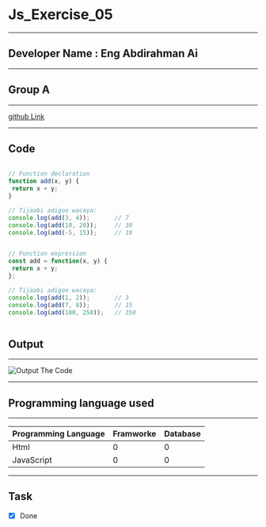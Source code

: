 
 # Js_Exercise_05
 
 ***
 
 ## Developer Name : Eng Abdirahman Ai
 
 ***
 
 ## Group A
 
 ***
 [github Link](https://github.com/engai2025/Js_Exercise_01)
 
 ***
 
 ## Code
 
 ~~~ Javascript
 
// Function declaration
function add(x, y) {
  return x + y;
}

// Tijaabi adigoo wacaya:
console.log(add(3, 4));       // 7
console.log(add(10, 20));     // 30
console.log(add(-5, 15));     // 10


// Function expression
const add = function(x, y) {
  return x + y;
};

// Tijaabi adigoo wacaya:
console.log(add(1, 2));       // 3
console.log(add(7, 8));       // 15
console.log(add(100, 250));   // 350

 
 
 ~~~
 
 
  
 
 ## Output
 
 ***
 ![Output The Code](../../All-js/05-Exercise/Assets/Capture.PNG)
 ***
 
  
 
 ## Programming language used
 
 ***
 
 |Programming Language |Framworke | Database
 |:-------------------|:----------|:--------
 |Html                |0          |0
 |JavaScript          |0          |0
 
 ***
 
 ## Task
 
 - [x] Done
 